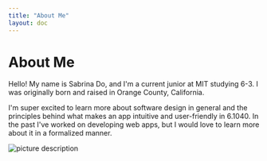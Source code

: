 ```yaml
---
title: "About Me"
layout: doc
---
```


# About Me

Hello! My name is Sabrina Do, and I'm a current junior at MIT studying 6-3. I was originally born and raised in Orange County, California.

I'm super excited to learn more about software design in general and the principles behind what makes an app intuitive and user-friendly in 6.1040. In the past I've worked on developing web apps, but I would love to learn more about it in a formalized manner.

![picture description](/assets/images/profile.png)